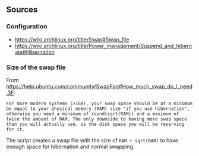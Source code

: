 ## Sources

### Configuration
- https://wiki.archlinux.org/title/Swap#Swap_file
- https://wiki.archlinux.org/title/Power_management/Suspend_and_hibernate#Hibernation

### Size of the swap file

From https://help.ubuntu.com/community/SwapFaq#How_much_swap_do_I_need.3F:

```
For more modern systems (>1GB), your swap space should be at a minimum be equal to your physical memory (RAM) size "if you use hibernation", otherwise you need a minimum of round(sqrt(RAM)) and a maximum of twice the amount of RAM. The only downside to having more swap space than you will actually use, is the disk space you will be reserving for it.
```

The script creates a swap file with the size of `RAM + sqrt(RAM)` to have enough space for hibernation and normal swapping. 
